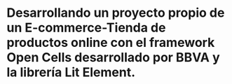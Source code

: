 # Desarrollando un proyecto propio de un E-commerce-Tienda de productos online con el framework Open Cells desarrollado por BBVA y la librería Lit Element.
